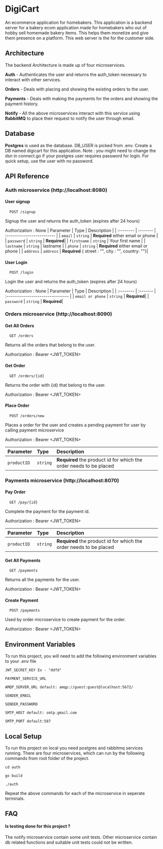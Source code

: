 
# DigiCart

An ecommerce application for homebakers.
This application is a backend server for a bakery ecom application made for homebakers who out of hobby sell homemade bakery items. This helps them monetize and give them presence on a platform. This web server is the for the customer side.

## Architecture
The backend Architecture is made up of four microservices.

**Auth** - Authenticates the user and returns the auth_token necessary to interact with other services.

**Orders** - Deals with placing and showing the existing orders to the user.

**Payments** - Deals with making the payments for the orders and showing the payment history.

**Notify** - All the above microservices interact with this service using **RabbitMQ** to place their request to notify the user through email.

## Database
**Postgres** is used as the database.
DB_USER is picked from .env.
Create a DB named digicart for this application.
Note : you might need to change the 
dsn in connect.go if your postgres user requires password for login. For quick setup, use the user with no password.

## API Reference

### Auth microservice (http://localhost:8080)
#### User signup

```http
  POST /signup
```
Signup the user and returns the auth_token (expires after 24 hours)

Authorization : None
| Parameter | Type     | Description                |
| :-------- | :------- | :------------------------- |
| `email` | `string` | **Required** either email or phone |
| `password` | `string` | **Required**|
| `firstname` | `string` | Your first name |
| `lastname` | `string` | lastname |
| `phone` | `string` | **Required** either email or phone |
| `address` | `address` | **Required** { street : "", city : "", country: ""}|

#### User Login

```http
  POST /login
```
Login the user and returns the auth_token (expires after 24 hours)

Authorization : None
| Parameter | Type     | Description                       |
| :-------- | :------- | :-------------------------------- |
| `email or phone`      | `string` | **Required**|
| `password`      | `string` | **Required**|

### Orders microservice (http://localhost:8090)

#### Get All Orders
```http
  GET /orders
```
Returns all the orders that belong to the user.

Authorization : Bearer <JWT_TOKEN>

#### Get Order
```http
  GET /orders/{id}
```
Returns the order with {id} that belong to the user.

Authorization : Bearer <JWT_TOKEN>

#### Place Order
```http
  POST /orders/new
```
Places a order for the user and creates a pending payment for user by calling payment microservice

Authorization : Bearer <JWT_TOKEN>

| Parameter | Type     | Description                       |
| :-------- | :------- | :-------------------------------- |
| `productID`      | `string` | **Required** the product id for  which the order needs to be placed|

### Payments microservice (http://localhost:8070)

#### Pay Order
```http
  GET /pay/{id}
```
Complete the payment for the payment id.

Authorization : Bearer <JWT_TOKEN>

| Parameter | Type     | Description                       |
| :-------- | :------- | :-------------------------------- |
| `productID`      | `string` | **Required** the product id for  which the order needs to be placed|

#### Get All Payments
```http
  GET /payments
```
Returns all the payments for the user.

Authorization : Bearer <JWT_TOKEN>

#### Create Payment
```http
  POST /payments
```
Used by order microservice to create payment for the order.

Authorization : Bearer <JWT_TOKEN>


## Environment Variables

To run this project, you will need to add the following environment variables to your .env file

`JWT_SECRET_KEY Ex - "ddfd"`

`PAYMENT_SERVICE_URL`

`AMQP_SERVER_URL default: amqp://guest:guest@localhost:5672/`

`SENDER_EMAIL`

`SENDER_PASSWORD`

`SMTP_HOST default: smtp.gmail.com`

`SMTP_PORT default:587`

## Local Setup

To run this project on local you need postgres and rabbitmq services running.
There are four microservices, which can run by the following commands from root folder of the project.

`cd auth`

`go build`

`./auth`

Repeat the above commands for each of the microservice in seperate terminals.

## FAQ

#### Is testing done for this project ?

The notify microservice contain some unit tests.
Other microservice contain db related functions and suitable unit tests could not be written.



